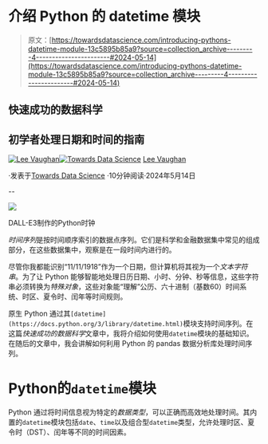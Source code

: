 # 介绍 Python 的 datetime 模块

> 原文：[https://towardsdatascience.com/introducing-pythons-datetime-module-13c5895b85a9?source=collection_archive---------4-----------------------#2024-05-14](https://towardsdatascience.com/introducing-pythons-datetime-module-13c5895b85a9?source=collection_archive---------4-----------------------#2024-05-14)

## 快速成功的数据科学

## 初学者处理日期和时间的指南

[](https://medium.com/@lee_vaughan?source=post_page---byline--13c5895b85a9--------------------------------)[![Lee Vaughan](../Images/9f6b90bb76102f438ab0b9a4a62ffa3f.png)](https://medium.com/@lee_vaughan?source=post_page---byline--13c5895b85a9--------------------------------)[](https://towardsdatascience.com/?source=post_page---byline--13c5895b85a9--------------------------------)[![Towards Data Science](../Images/a6ff2676ffcc0c7aad8aaf1d79379785.png)](https://towardsdatascience.com/?source=post_page---byline--13c5895b85a9--------------------------------) [Lee Vaughan](https://medium.com/@lee_vaughan?source=post_page---byline--13c5895b85a9--------------------------------)

·发表于[Towards Data Science](https://towardsdatascience.com/?source=post_page---byline--13c5895b85a9--------------------------------) ·10分钟阅读·2024年5月14日

--

![](../Images/d8a210178765943238055245bd0f1a02.png)

DALL-E3制作的Python时钟

*时间序列*是按时间顺序索引的数据点序列。它们是科学和金融数据集中常见的组成部分，在这些数据集中，观察是在一段时间内进行的。

尽管你我都能识别“11/11/1918”作为一个日期，但计算机将其视为一个*文本字符串*。为了让 Python 能够智能地处理日历日期、小时、分钟、秒等信息，这些字符串必须转换为*特殊对象*，这些对象能“理解”公历、六十进制（基数60）时间系统、时区、夏令时、闰年等时间规则。

原生 Python 通过其`[datetime](https://docs.python.org/3/library/datetime.html)`模块支持时间序列。在这篇*快速成功的数据科学*文章中，我将介绍如何使用`datetime`模块的基础知识。在随后的文章中，我会讲解如何利用 Python 的 pandas 数据分析库处理时间序列。

# Python的`datetime`模块

Python 通过将时间信息视为特定的*数据类型*，可以正确而高效地处理时间。其内置的`datetime`模块包括`date`、`time`以及组合型`datetime`类型，允许处理时区、夏令时（DST）、闰年等不同的时间因素。
